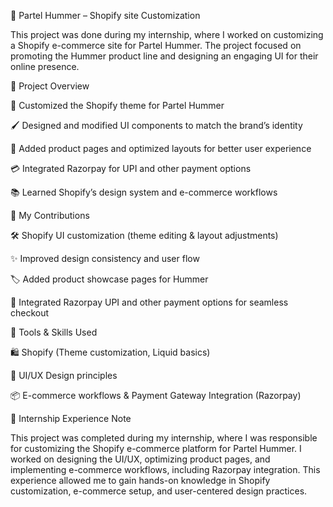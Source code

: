 🚗 Partel Hummer – Shopify site Customization

This project was done during my internship, where I worked on customizing a Shopify e-commerce site for Partel Hummer.
The project focused on promoting the Hummer product line and designing an engaging UI for their online presence.

🔹 Project Overview

🎨 Customized the Shopify theme for Partel Hummer

🖌 Designed and modified UI components to match the brand’s identity

🛒 Added product pages and optimized layouts for better user experience

💳 Integrated Razorpay for UPI and other payment options

📚 Learned Shopify’s design system and e-commerce workflows

🔹 My Contributions

🛠 Shopify UI customization (theme editing & layout adjustments)

✨ Improved design consistency and user flow

🏷 Added product showcase pages for Hummer

💸 Integrated Razorpay UPI and other payment options for seamless checkout

🔹 Tools & Skills Used

🛍 Shopify (Theme customization, Liquid basics)

🎨 UI/UX Design principles

📦 E-commerce workflows & Payment Gateway Integration (Razorpay)

🔹 Internship Experience Note

This project was completed during my internship, where I was responsible for customizing the Shopify e-commerce platform for Partel Hummer.
I worked on designing the UI/UX, optimizing product pages, and implementing e-commerce workflows, including Razorpay integration.
This experience allowed me to gain hands-on knowledge in Shopify customization, e-commerce setup, and user-centered design practices.

